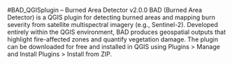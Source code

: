 #BAD_QGISplugin – Burned Area Detector v2.0.0 BAD (Burned Area Detector) is a QGIS plugin for detecting burned areas and mapping burn severity from satellite multispectral imagery (e.g., Sentinel-2). Developed entirely within the QGIS environment, BAD produces geospatial outputs that highlight fire-affected zones and quantify vegetation damage.
The plugin can be downloaded for free and installed in QGIS using Plugins > Manage and Install Plugins > Install from ZIP.

